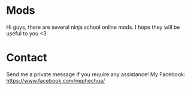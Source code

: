 # Mods
Hi guys, there are several ninja school online mods. I hope they will be useful to you &lt;3
# Contact
Send me a private message if you require any assistance!
My Facebook: https://www.facebook.com/nephechua/
